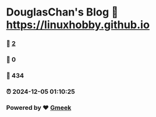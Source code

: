 # DouglasChan's Blog :link: https://linuxhobby.github.io 
### :page_facing_up: [2](https://linuxhobby.github.io/tag.html) 
### :speech_balloon: 0 
### :hibiscus: 434 
### :alarm_clock: 2024-12-05 01:10:25 
### Powered by :heart: [Gmeek](https://github.com/Meekdai/Gmeek)
